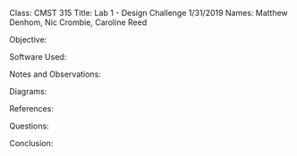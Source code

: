 Class: CMST 315
Title: Lab 1 - Design Challenge
1/31/2019
Names: Matthew Denhom, Nic Crombie, Caroline Reed

Objective:

Software Used:

Notes and Observations:

Diagrams:

References:

Questions:

Conclusion:
